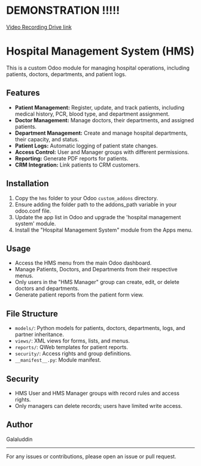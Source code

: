 # DEMONSTRATION !!!!!
[Video Recording Drive link](https://drive.google.com/drive/folders/1K2XcRBoRogcwz3t2jXfMacQjeTOSVbKZ)


# Hospital Management System (HMS)

This is a custom Odoo module for managing hospital operations, including patients, doctors, departments, and patient logs.

## Features

- **Patient Management:** Register, update, and track patients, including medical history, PCR, blood type, and department assignment.
- **Doctor Management:** Manage doctors, their departments, and assigned patients.
- **Department Management:** Create and manage hospital departments, their capacity, and status.
- **Patient Logs:** Automatic logging of patient state changes.
- **Access Control:** User and Manager groups with different permissions.
- **Reporting:** Generate PDF reports for patients.
- **CRM Integration:** Link patients to CRM customers.

## Installation

1. Copy the `hms` folder to your Odoo `custom_addons` directory.
2. Ensure adding the folder path to the addons_path variable in your odoo.conf file.
3. Update the app list in Odoo and upgrade the 'hospital management system' module.
4. Install the "Hospital Management System" module from the Apps menu.

## Usage

- Access the HMS menu from the main Odoo dashboard.
- Manage Patients, Doctors, and Departments from their respective menus.
- Only users in the "HMS Manager" group can create, edit, or delete doctors and departments.
- Generate patient reports from the patient form view.

## File Structure

- `models/`: Python models for patients, doctors, departments, logs, and partner inheritance.
- `views/`: XML views for forms, lists, and menus.
- `reports/`: QWeb templates for patient reports.
- `security/`: Access rights and group definitions.
- `__manifest__.py`: Module manifest.

## Security

- HMS User and HMS Manager groups with record rules and access rights.
- Only managers can delete records; users have limited write access.

## Author

Galaluddin

---

For any issues or contributions, please open an issue or pull request.
